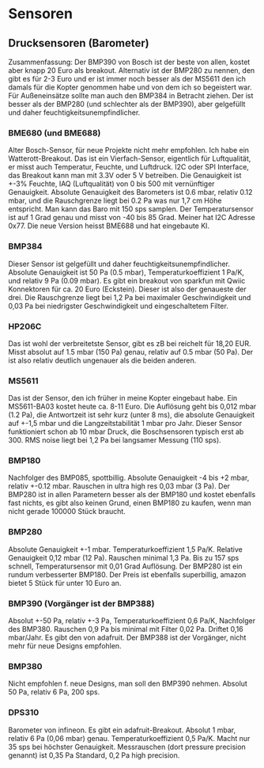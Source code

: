 # Sensoren

## Drucksensoren (Barometer)

Zusammenfassung: Der BMP390 von Bosch ist der beste von allen, kostet aber knapp 20 Euro als breakout. Alternativ ist der BMP280
zu nennen, den gibt es für 2-3 Euro und er ist immer noch besser als der MS5611 den ich damals für die Kopter genommen habe und 
von dem ich so begeistert war. Für Außeneinsätze sollte man auch den BMP384 in Betracht ziehen. Der ist besser als der BMP280
(und schlechter als der BMP390), aber gelgefüllt und daher feuchtigkeitsunempfindlicher.


### BME680 (und BME688)
Alter Bosch-Sensor, für neue Projekte nicht mehr empfohlen. Ich habe ein Watterott-Breakout. Das ist ein Vierfach-Sensor,
eigentlich für Luftqualität, er misst auch Temperatur, Feuchte, und Luftdruck. I2C oder SPI Interface, das Breakout kann
man mit 3.3V oder 5 V betreiben. Die Genauigkeit ist +-3% Feuchte, IAQ (Luftqualität) von 0 bis 500 mit vernünftiger
Genauigkeit. Absolute Genauigkeit des Barometers ist 0.6 mbar, relativ 0.12 mbar, und die Rauschgrenze liegt bei 0.2 Pa
was nur 1,7 cm Höhe entspricht. Man kann das Baro mit 150 sps samplen. Der Temperatursensor ist auf 1 Grad genau und misst 
von -40 bis 85 Grad. Meiner hat I2C Adresse 0x77.
Die neue Version heisst BME688 und hat eingebaute KI.

### BMP384
Dieser Sensor ist gelgefüllt und daher feuchtigkeitsunempfindlicher. Absolute Genauigkeit ist 50 Pa (0.5 mbar), Temperaturkoeffizient
1 Pa/K, und relativ 9 Pa (0.09 mbar). Es gibt ein breakout von sparkfun mit Qwiic Konnektoren für ca. 20 Euro (Eckstein). Dieser
ist also der genaueste der drei. Die Rauschgrenze liegt bei 1,2 Pa bei maximaler Geschwindigkeit und 0,03 Pa bei niedrigster
Geschwindigkeit und eingeschaltetem Filter.

### HP206C
Das ist wohl der verbreitetste Sensor, gibt es zB bei reichelt für 18,20 EUR. Misst absolut auf 1.5 mbar (150 Pa) genau, 
relativ auf 0.5 mbar (50 Pa). Der ist also relativ deutlich ungenauer als die beiden anderen.

### MS5611 
Das ist der Sensor, den ich früher in meine Kopter eingebaut habe. Ein MS5611-BA03 kostet heute ca. 8-11 Euro. Die Auflösung geht
bis 0,012 mbar (1.2 Pa), die Antwortzeit ist sehr kurz (unter 8 ms), die absolute Genauigkeit auf +-1,5 mbar und die Langzeitstabilität
1 mbar pro Jahr. Dieser Sensor funktioniert schon ab 10 mbar Druck, die Boschsensoren typisch erst ab 300. RMS noise liegt bei 1,2 Pa 
bei langsamer Messung (110 sps).


### BMP180
Nachfolger des BMP085, spottbillig. Absolute Genauigkeit -4 bis +2 mbar, relativ +-0.12 mbar. Rauschen in ultra high res 0,03 mbar (3 Pa).
Der BMP280 ist in allen Parametern besser als der BMP180 und kostet ebenfalls fast nichts, es gibt also keinen Grund, einen BMP180 zu kaufen,
wenn man nicht gerade 100000 Stück braucht.

### BMP280
Absolute Genauigkeit +-1 mbar. Temperaturkoeffizient 1,5 Pa/K. Relative Genauigkeit 0,12 mbar (12 Pa). Rauschen minimal 1,3 Pa. Bis zu 157 sps
schnell, Temperatursensor mit 0,01 Grad Auflösung. Der BMP280 ist ein rundum verbesserter BMP180. Der Preis ist ebenfalls superbillig,
amazon bietet 5 Stück für unter 10 Euro an. 

### BMP390 (Vorgänger ist der BMP388)
Absolut +-50 Pa, relativ +-3 Pa, Temperaturkoeffizient 0,6 Pa/K, Nachfolger des BMP380. Rauschen 0,9 Pa bis minimal mit Filter 0,02 Pa.
Driftet 0,16 mbar/Jahr. Es gibt den von adafruit. Der BMP388 ist der Vorgänger, nicht mehr für neue Designs empfohlen.

### BMP380
Nicht empfohlen f. neue Designs, man soll den BMP390 nehmen. Absolut 50 Pa, relativ 6 Pa, 200 sps.

### DPS310
Barometer von infineon. Es gibt ein adafruit-Breakout. Absolut 1 mbar, relativ 6 Pa (0,06 mbar) genau. Temperaturkoeffizient 0,5 Pa/K. 
Macht nur 35 sps bei höchster Genauigkeit. Messrauschen (dort pressure precision genannt) ist 0,35 Pa Standard, 0,2 Pa high precision.


